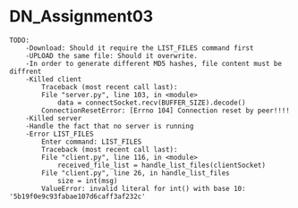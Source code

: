 # DN_Assignment03
    TODO:
        -Download: Should it require the LIST_FILES command first
        -UPLOAD the same file: Should it overwrite.
        -In order to generate different MD5 hashes, file content must be diffrent
        -Killed client
            Traceback (most recent call last):
            File "server.py", line 103, in <module>
                data = connectSocket.recv(BUFFER_SIZE).decode()
            ConnectionResetError: [Errno 104] Connection reset by peer!!!!
        -Killed server
        -Handle the fact that no server is running
        -Error LIST_FILES
            Enter command: LIST_FILES
            Traceback (most recent call last):
            File "client.py", line 116, in <module>
                received_file_list = handle_list_files(clientSocket)
            File "client.py", line 26, in handle_list_files
                size = int(msg)
            ValueError: invalid literal for int() with base 10: '5b19f0e9c93fabae107d6caff3af232c'